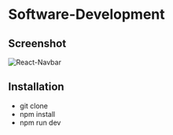 # Software-Development

## Screenshot
![React-Navbar](https://github.com/Krishna-Gopal-Pathak/Software-Development/assets/142927819/7f46f247-699d-42da-b89d-f403bdd6d1b0)

## Installation
- git clone <this repository>
- npm install
- npm run dev
